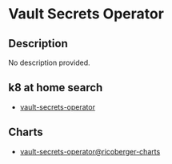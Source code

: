 # Vault Secrets Operator

## Description

No description provided.

## k8 at home search

- [vault-secrets-operator](https://nanne.dev/k8s-at-home-search/#/vault-secrets-operator)

## Charts

- [vault-secrets-operator@ricoberger-charts](https://ricoberger.github.io/helm-charts/)
